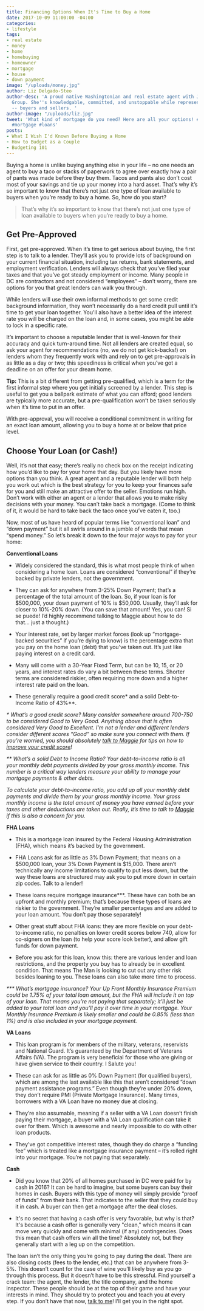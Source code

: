```yaml
---
title: Financing Options When It's Time to Buy a Home
date: 2017-10-09 11:00:00 -04:00
categories:
- lifestyle
tags:
- real estate
- money
- home
- homebuying
- homeowner
- mortgage
- house
- down payment
image: "/uploads/money.jpg"
author: Liz Delgado-Steo
author-desc: 'A proud native Washingtonian and real estate agent with Jason Martin
  Group. She''s knowledgable, committed, and unstoppable while representing her clients
  -- buyers and sellers. '
author-image: "/uploads/liz.jpg"
tweet: 'What kind of mortgage do you need? Here are all your options! #homebuying
  #mortgage #loans'
posts:
- What I Wish I'd Known Before Buying a Home
- How to Budget as a Couple
- Budgeting 101
---
```


Buying a home is unlike buying anything else in your life – no one needs an agent to buy a taco or stacks of paperwork to agree over exactly how a pair of pants was made before they buy them.  Tacos and pants also don’t cost most of your savings and tie up your money into a hard asset. That’s why it’s so important to know that there’s not just one type of loan available to buyers when you’re ready to buy a home.  So, how do you start?

> That’s why it’s so important to know that there’s not just one type of loan available to buyers when you’re ready to buy a home.

## Get Pre-Approved

First, get pre-approved.  When it’s time to get serious about buying, the first step is to talk to a lender. They’ll ask you to provide lots of background on your current financial situation, including tax returns, bank statements, and employment verification.  Lenders will always check that you’ve filed your taxes and that you’ve got steady employment or income.  Many people in DC are contractors and not considered “employees” – don’t worry, there are options for you that great lenders can walk you through.

While lenders will use their own informal methods to get some credit background information, they won’t necessarily do a hard credit pull until it’s time to get your loan together.  You'll also have a better idea of the interest rate you will be charged on the loan and, in some cases, you might be able to lock in a specific rate.

It’s important to choose a reputable lender that is well-known for their accuracy and quick turn-around time.  Not all lenders are created equal, so ask your agent for recommendations (no, we do not get kick-backs!) on lenders whom they frequently work with and rely on to get pre-approvals in as little as a day or two; this speediness is critical when you’ve got a deadline on an offer for your dream home.

**Tip:** This is a bit different from getting pre-qualified, which is a term for the first informal step where you get initially screened by a lender.  This step is useful to get you a ballpark estimate of what you can afford; good lenders are typically more accurate, but a pre-qualification won’t be taken seriously when it’s time to put in an offer.

With pre-approval, you will receive a conditional commitment in writing for an exact loan amount, allowing you to buy a home at or below that price level.

## Choose Your Loan (or Cash!)

Well, it’s not that easy; there’s really no check box on the receipt indicating how you’d like to pay for your home that day.  But you likely have more options than you think.  A great agent and a reputable lender will both help you work out which is the best strategy for you to keep your finances safe for you and still make an attractive offer to the seller.  Emotions run high.  Don’t work with either an agent or a lender that allows you to make risky decisions with your money.  You can’t take back a mortgage. (Come to think of it, it would be hard to take back the taco once you’ve eaten it, too.)

Now, most of us have heard of popular terms like “conventional loan” and “down payment” but it all swirls around in a jumble of words that mean “spend money.”  So let’s break it down to the four major ways to pay for your home:

**Conventional Loans**

* Widely considered the standard, this is what most people think of when considering a home loan.  Loans are considered “conventional” if they’re backed by private lenders, not the government.

* They can ask for anywhere from 3-25% Down Payment; that’s a percentage of the total amount of the loan.  So, if your loan is for $500,000, your down payment of 10% is $50,000. Usually, they’ll ask for closer to 10%-20% down. (You can save that amount! Yes, you can!  Si se puede!  I’d highly recommend talking to Maggie about how to do that… just a thought.)

* Your interest rate, set by larger market forces (look up “mortgage-backed securities” if you’re dying to know) is the percentage extra that you pay on the home loan (debt) that you’ve taken out.  It’s just like paying interest on a credit card.

* Many will come with a 30-Year Fixed Term, but can be 10, 15, or 20 years, and interest rates do vary a bit between these terms.  Shorter terms are considered riskier, often requiring more down and a higher interest rate paid on the loan.

* These generally require a good credit score\* and a solid Debt-to-Income Ratio of 43%\*\*.

*\* What’s a good credit score? Many consider somewhere around 700-750 to be considered Good to Very Good. Anything above that is often considered Very Good to Excellent. I’m not a lender and different lenders consider different scores “Good” so make sure you connect with them. If you’re worried, you should absolutely [talk to Maggie](http://www.maggiegermano.com/coaching) for tips on how to [improve your credit score](https://www.maggiegermano.com/blog/care-about-your-credit-score)!*

*\*\* What’s a solid Debt to Income Ratio? Your debt-to-income ratio is all your monthly debt payments divided by your gross monthly income. This number is a critical way lenders measure your ability to manage your mortgage payments & other debts.*

*To calculate your debt-to-income ratio, you add up all your monthly debt payments and divide them by your gross monthly income. Your gross monthly income is the total amount of money you have earned before your taxes and other deductions are taken out. Really, it’s time to talk to [Maggie](http://www.maggiegermano.com/coaching) if this is also a concern for you.*

**FHA Loans**

* This is a mortgage loan insured by the Federal Housing Administration (FHA), which means it’s backed by the government.

* FHA Loans ask for as little as 3% Down Payment; that means on a $500,000 loan, your 3% Down Payment is $15,000. There aren’t technically any income limitations to qualify to put less down, but the way these loans are structured may ask you to put more down in certain zip codes.  Talk to a lender!

* These loans require mortgage insurance\*\*\*.  These have can both be an upfront and monthly premium; that’s because these types of loans are riskier to the government. They’re smaller percentages and are added to your loan amount.  You don’t pay those separately!

* Other great stuff about FHA loans: they are more flexible on your debt-to-income ratio, no penalties on lower credit scores below 740, allow for co-signers on the loan (to help your score look better), and allow gift funds for down payment.

* Before you ask for this loan, know this: there are various lender and loan restrictions, and the property you buy has to already be in excellent condition.  That means The Man is looking to cut out any other risk besides loaning to you. These loans can also take more time to process.

*\*\*\* What’s mortgage insurance? Your Up Front Monthly Insurance Premium could be 1.75% of your total loan amount, but the FHA will include it on top of your loan. That means you’re not paying that separately; it’ll just be added to your total loan and you’ll pay it over time in your mortgage. Your Monthly Insurance Premium is likely smaller and could be 0.85% (less than 1%) and is also included in your mortgage payment.*

**VA Loans**

* This loan program is for members of the military, veterans, reservists and National Guard. It’s guaranteed by the Department of Veterans Affairs (VA). The program is very beneficial for those who are giving or have given service to their country. I Salute you!

* These can ask for as little as 0% Down Payment (for qualified buyers), which are among the last available like this that aren’t considered “down payment assistance programs.” Even though they’re under 20% down, they don’t require PMI (Private Mortgage Insurance).
  Many times, borrowers with a VA Loan have no money due at closing.

* They’re also assumable, meaning if a seller with a VA Loan doesn’t finish paying their mortgage, a buyer with a VA Loan qualification can take it over for them.  Which is awesome and nearly impossible to do with other loan products.

* They’ve got competitive interest rates, though they do charge a “funding fee” which is treated like a mortgage insurance payment – it’s rolled right into your mortgage.  You’re not paying that separately.

**Cash**

* Did you know that 20% of all homes purchased in DC were paid for by cash in 2016?  It can be hard to imagine, but some buyers can buy their homes in cash.  Buyers with this type of money will simply provide “proof of funds” from their bank.  That indicates to the seller that they could buy it in cash.  A buyer can then get a mortgage after the deal closes.

* It's no secret that having a cash offer is very favorable, but why is that? It's because a cash offer is generally very "clean," which means it can move very quickly and come with minimal (if any) contingencies. Does this mean that cash offers win all the time? Absolutely not, but they generally start with a leg up on the competition.

The loan isn’t the only thing you’re going to pay during the deal.  There are also closing costs (fees to the lender, etc.) that can be anywhere from 3-5%.  This doesn’t count for the case of wine you’ll likely buy as you go through this process.  But it doesn’t have to be this stressful.  Find yourself a crack team: the agent, the lender, the title company, and the home inspector.  These people should be at the top of their game and have your interests in mind.  They should try to protect you and teach you at every step.  If you don’t have that now, [talk to me](mailto:liz@jasonmartingroup.com)!  I’ll get you in the right spot.